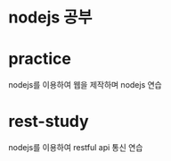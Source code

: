 # nodejs 공부


<h1>practice</h1>

nodejs를 이용하여 웹을 제작하며 nodejs 연습

<h1>rest-study</h1>

nodejs를 이용하여 restful api 통신 연습
